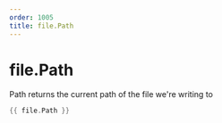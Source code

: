 ```yaml
---
order: 1005
title: file.Path
---
```


<!-- Generated by tools/docgen. DO NOT EDIT. -->

# file.Path

Path returns the current path of the file we're writing to

```go
{{ file.Path }}
```
